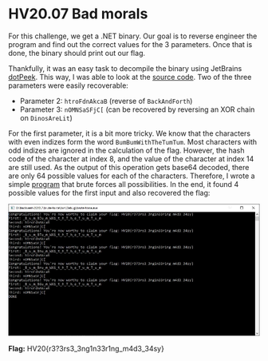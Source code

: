 # HV20.07 Bad morals

For this challenge, we get a .NET binary. Our goal is to reverse engineer the program and find out the correct values for the 3 parameters. Once that is done, the binary should print out our flag.

Thankfully, it was an easy task to decompile the binary using JetBrains [dotPeek](https://www.jetbrains.com/de-de/decompiler/). This way, I was able to look at the [source code](./decompiled/cc1b4db7-d5b6-48b8-bee5-8dcba508bf81/Program.cs). Two of the three parameters were easily recoverable:

- Parameter 2: `htroFdnAkcaB` (reverse of `BackAndForth`)
- Parameter 3: `nOMNSaSFjC[` (can be recovered by reversing an XOR chain on `DinosAreLit`)

For the first parameter, it is a bit more tricky. We know that the characters with even indizes form the word `BumBumWithTheTumTum`. Most characters with odd indizes are ignored in the calculation of the flag. However, the hash code of the character at index 8, and the value of the character at index 14 are still used. As the output of this operation gets base64 decoded, there are only 64 possible values for each of the characters. Therefore, I wrote a simple [program](./brute-force/Program.cs) that brute forces all possibilities. In the end, it found 4 possible values for the first input and also recovered the flag:

![Input values](./solved-2.jpg)

**Flag:** HV20{r3?3rs3_3ng1n33r1ng_m4d3_34sy}

